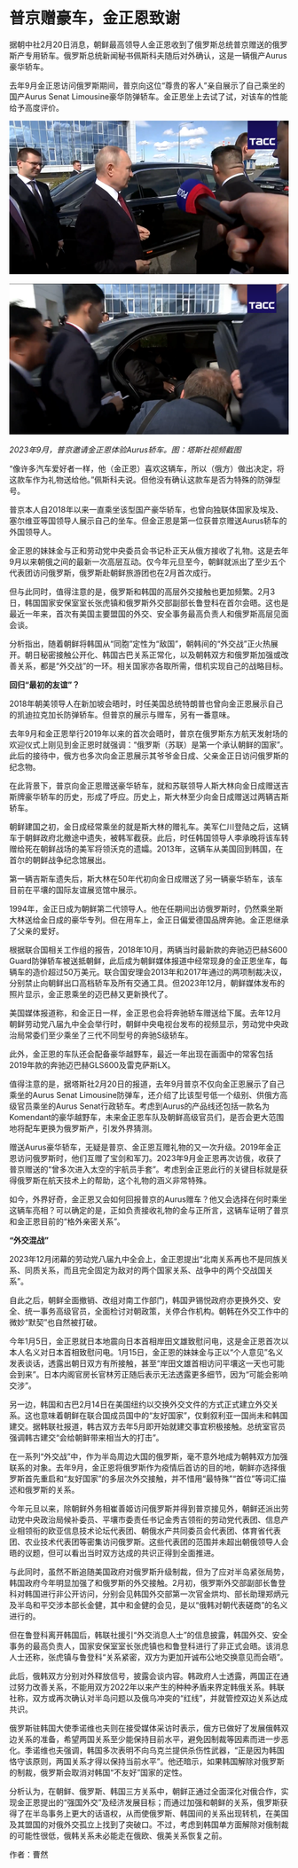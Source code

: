# 普京赠豪车，金正恩致谢

据朝中社2月20日消息，朝鲜最高领导人金正恩收到了俄罗斯总统普京赠送的俄罗斯产专用轿车。俄罗斯总统新闻秘书佩斯科夫随后对外确认，这是一辆俄产Aurus豪华轿车。

去年9月金正恩访问俄罗斯期间，普京向这位“尊贵的客人”亲自展示了自己乘坐的国产Aurus Senat
Limousine豪华防弹轿车。金正恩坐上去试了试，对该车的性能给予高度评价。

![c232a4a025bb83bca9e14e44eac945eb.jpg](https://raw.githubusercontent.com/qqhsx/qqnews_image/main/2024/02/21/普京赠豪车，金正恩致谢/c232a4a025bb83bca9e14e44eac945eb.jpg)

![dd8bda84902dcd50c24acd1500321a96.jpg](https://raw.githubusercontent.com/qqhsx/qqnews_image/main/2024/02/21/普京赠豪车，金正恩致谢/dd8bda84902dcd50c24acd1500321a96.jpg)

_2023年9月，普京邀请金正恩体验Aurus轿车。图：塔斯社视频截图_

“像许多汽车爱好者一样，他（金正恩）喜欢这辆车，所以（俄方）做出决定，将这款车作为礼物送给他。”佩斯科夫说。但他没有确认这款车是否为特殊的防弹型号。

普京本人自2018年以来一直乘坐该型国产豪华轿车，也曾向独联体国家及埃及、塞尔维亚等国领导人展示自己的坐车。但金正恩是第一位获普京赠送Aurus轿车的外国领导人。

金正恩的妹妹金与正和劳动党中央委员会书记朴正天从俄方接收了礼物。这是去年9月以来朝俄之间的最新一次高层互动。仅今年元旦至今，朝鲜就派出了至少五个代表团访问俄罗斯，俄罗斯赴朝鲜旅游团也在2月首次成行。

但与此同时，值得注意的是，俄罗斯和韩国的高层外交接触也更加频繁。2月3日，韩国国家安保室室长张虎镇和俄罗斯外交部副部长鲁登科在首尔会晤。这也是最近一年来，首次有美国主要盟国的外交、安全事务最高负责人和俄罗斯高层见面会谈。

分析指出，随着朝鲜将韩国从“同胞”定性为“敌国”，朝韩间的“外交战”正火热展开。朝日秘密接触公开化、韩国古巴关系正常化，以及朝韩双方和俄罗斯加强或改善关系，都是“外交战”的一环。相关国家亦各取所需，借机实现自己的战略目标。

**回归“最初的友谊”？**

2018年朝美领导人在新加坡会晤时，时任美国总统特朗普也曾向金正恩展示自己的凯迪拉克加长防弹轿车。但普京的展示与赠车，另有一番意味。

去年9月和金正恩举行2019年以来的首次会晤时，普京在俄罗斯东方航天发射场的欢迎仪式上刚见到金正恩时就强调：“俄罗斯（苏联）是第一个承认朝鲜的国家”。此后的接待中，俄方也多次向金正恩展示其爷爷金日成、父亲金正日访问俄罗斯的纪念物。

在此背景下，普京向金正恩赠送豪华轿车，就和苏联领导人斯大林向金日成赠送吉斯牌豪华轿车的历史，形成了呼应。历史上，斯大林至少向金日成赠送过两辆吉斯轿车。

朝鲜建国之初，金日成经常乘坐的就是斯大林的赠礼车。美军仁川登陆之后，这辆车于朝鲜政府北撤途中遗失，被韩军截获。此后，时任韩国领导人李承晚将该车转赠给死在朝鲜战场的美军将领沃克的遗孀。2013年，这辆车从美国回到韩国，在首尔的朝鲜战争纪念馆展出。

第一辆吉斯车遗失后，斯大林在50年代初向金日成赠送了另一辆豪华轿车，该车目前在平壤的国际友谊展览馆中展示。

1994年，金正日成为朝鲜第二代领导人。他在任期间出访俄罗斯时，仍然乘坐斯大林送给金日成的豪华专列。但在用车上，金正日偏爱德国品牌奔驰。金正恩继承了父亲的爱好。

根据联合国相关工作组的报告，2018年10月，两辆当时最新款的奔驰迈巴赫S600
Guard防弹轿车被送抵朝鲜，此后成为朝鲜媒体报道中经常现身的金正恩坐车，每辆车的造价超过50万美元。联合国安理会2013年和2017年通过的两项制裁决议，分别禁止向朝鲜出口高档轿车及所有交通工具。但2023年12月，朝鲜媒体发布的照片显示，金正恩乘坐的迈巴赫又更新换代了。

美国媒体报道称，和金正日一样，金正恩也会将奔驰轿车赠送给下属。去年12月朝鲜劳动党八届九中全会举行时，朝鲜中央电视台发布的视频显示，劳动党中央政治局常委们至少乘坐了三代不同型号的奔驰S级轿车。

此外，金正恩的车队还会配备豪华越野车，最近一年出现在画面中的常客包括2019年款的奔驰迈巴赫GLS600及雷克萨斯LX。

值得注意的是，据塔斯社2月20日的报道，去年9月普京不仅向金正恩展示了自己乘坐的Aurus Senat
Limousine防弹车，还介绍了比该型号低一个级别、供俄方高级官员乘坐的Aurus
Senat行政轿车。考虑到Aurus的产品线还包括一款名为Komendant的豪华越野车，未来金正恩车队及朝鲜高级官员们，是否会更大范围地将配车更换为俄罗斯产，引发外界猜测。

赠送Aurus豪华轿车，无疑是普京、金正恩互赠礼物的又一次升级。2019年金正恩访问俄罗斯时，他们互赠了宝剑和军刀。2023年9月金正恩再次访俄，收获了普京赠送的“曾多次进入太空的宇航员手套”。考虑到金正恩此行的关键目标就是获得俄罗斯在航天技术上的帮助，这个礼物的涵义非常特殊。

如今，外界好奇，金正恩又会如何回报普京的Aurus赠车？他又会选择在何时乘坐这辆车亮相？可以确定的是，正如负责接收礼物的金与正所言，这辆车证明了普京和金正恩目前的“格外亲密关系”。

**“外交混战”**

2023年12月闭幕的劳动党八届九中全会上，金正恩提出“北南关系再也不是同族关系、同质关系，而且完全固定为敌对的两个国家关系、战争中的两个交战国关系”。

自此之后，朝鲜全面撤销、改组对南工作部门，韩国尹锡悦政府亦更换外交、安全、统一事务高级官员，全面检讨对朝政策，关停合作机构。朝韩在外交工作中的微妙“默契”也自然被打破。

今年1月5日，金正恩就日本地震向日本首相岸田文雄致慰问电，这是金正恩首次以本人名义对日本首相致慰问电。1月15日，金正恩的妹妹金与正以“个人意见”名义发表谈话，透露出朝日双方有所接触，甚至“岸田文雄首相访问平壤这一天也可能会到来”。日本内阁官房长官林芳正随后表示无法透露更多细节，因为“可能会影响交涉”。

另一边，韩国和古巴2月14日在美国纽约以交换外交文件的方式正式建立外交关系。这也意味着朝鲜在联合国成员国中的“友好国家”，仅剩叙利亚一国尚未和韩国建交。据韩联社报道，韩古双方去年5月即开始就建交事宜积极接触。总统室官员强调韩古建交“会给朝鲜带来相当大的打击”。

在一系列“外交战”中，作为半岛周边大国的俄罗斯，毫不意外地成为朝韩双方加强联系的对象。去年9月，金正恩将俄罗斯作为疫情后首访的目的地，朝鲜亦选择俄罗斯首先重启和“友好国家”的多层次外交接触，并不惜用“最特殊”“首位”等词汇描述和俄罗斯的关系。

今年元旦以来，除朝鲜外务相崔善姬访问俄罗斯并得到普京接见外，朝鲜还派出劳动党中央政治局候补委员、平壤市委责任书记金秀吉领衔的劳动党代表团、信息产业相领衔的欧亚信息技术论坛代表团、朝俄水产共同委员会代表团、体育省代表团、农业技术代表团等密集访问俄罗斯。这些代表团的范围并未超出朝俄领导人会晤的议题，但可以看出当时双方达成的共识正得到全面推进。

与此同时，虽然不断追随美国政府对俄罗斯升级制裁，但为了应对半岛紧张局势，韩国政府今年明显加强了和俄罗斯的外交接触。2月初，俄罗斯外交部副部长鲁登科对韩国进行非公开访问，分别会见韩国外交部第一次官金烘均、部长助理郑炳元及半岛和平交涉本部长金健，其中和金健的会见，是以“俄韩对朝代表磋商”的名义进行的。

但在鲁登科离开韩国后，韩联社援引“外交消息人士”的信息披露，韩国外交、安全事务的最高负责人，国家安保室室长张虎镇也和鲁登科进行了非正式会晤。该消息人士还称，张虎镇与鲁登科“关系紧密，双方为更加开诚布公地交换意见而会晤”。

此后，俄韩双方分别对外释放信号，披露会谈内容。韩政府人士透露，两国正在通过努力改善关系，不能用双方2022年以来产生的种种矛盾来界定韩俄关系。韩联社称，双方或再次确认对半岛问题以及俄乌冲突的“红线”，并就管控双边关系达成共识。

俄罗斯驻韩国大使季诺维也夫则在接受媒体采访时表示，俄方已做好了发展俄韩双边关系的准备，希望两国关系至少能保持目前水平，避免因制裁等因素而进一步恶化。季诺维也夫强调，韩国多次表明不向乌克兰提供杀伤性武器，“正是因为韩国恪守该原则，两国关系才得以保持当前水平”。他还暗示，如果韩国解除对俄罗斯的制裁，俄罗斯会取消对韩国“不友好”国家的定性。

分析认为，在朝鲜、俄罗斯、韩国三方关系中，朝鲜正通过全面深化对俄合作，实现金正恩提出的“强国外交”及经济发展目标；而通过加强和朝鲜的关系，俄罗斯获得了在半岛事务上更大的话语权，从而使俄罗斯、韩国间的关系出现转机，在美国及其盟国的对俄外交孤立上找到了突破口。不过，考虑到韩国单方面解除对俄制裁的可能性很低，俄韩关系未必能走在俄欧、俄美关系恢复之前。

作者：曹然

